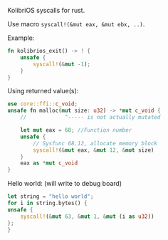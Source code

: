 KolibriOS syscalls for rust. 

Use macro `syscall!(&mut eax, &mut ebx, ..)`.

Example:
```rust
fn kolibrios_exit() -> ! {
    unsafe {
        syscall!(&mut -1);
    }
}
```

Using returned value(s):
```rust
use core::ffi::c_void;
unsafe fn malloc(mut size: u32) -> *mut c_void {
    //            ^----- is not actually mutated

    let mut eax = 68; //Function number
    unsafe {
        // Sysfunc 68.12, allocate memory block
        syscall!(&mut eax, &mut 12, &mut size)
    }
    eax as *mut c_void
}
```

Hello world: (will write to debug board)
```rust
let string = "hello world";
for i in string.bytes() {
unsafe {
    syscall!(&mut 63, &mut 1, &mut (i as u32))
};
}
```
